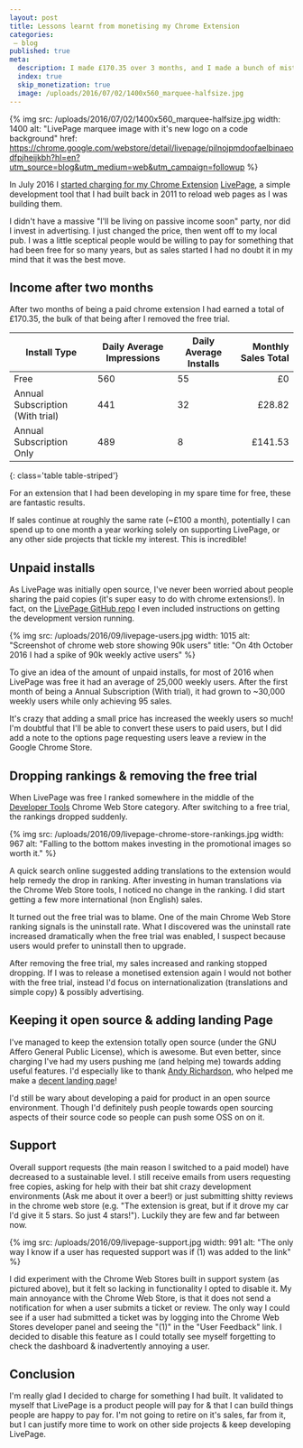 ```yaml
---
layout: post
title: Lessons learnt from monetising my Chrome Extension
categories:
 – blog
published: true
meta:
  description: I made £170.35 over 3 months, and I made a bunch of mistakes along the way!
  index: true
  skip_monetization: true
  image: /uploads/2016/07/02/1400x560_marquee-halfsize.jpg
---
```


{% img src: /uploads/2016/07/02/1400x560_marquee-halfsize.jpg width: 1400 alt: "LivePage marquee image with it's new logo on a code background" href: https://chrome.google.com/webstore/detail/livepage/pilnojpmdoofaelbinaeodfpjheijkbh?hl=en?utm_source=blog&utm_medium=web&utm_campaign=followup %}

In July 2016 I [started charging for my Chrome Extension](/2016/07/03/why-im-charging-for-livepage.html) [LivePage](https://chrome.google.com/webstore/detail/livepage/pilnojpmdoofaelbinaeodfpjheijkbh?hl=en?utm_source=blog&utm_medium=web&utm_campaign=followup), a simple development tool that I had built back in 2011 to reload web pages as I was building them. 

I didn't have a massive "I'll be living on passive income soon" party, nor did I invest in advertising. I just changed the price, then went off to my local pub. I was a little sceptical people would be willing to pay for something that had been free for so many years, but as sales started I had no doubt it in my mind that it was the best move.

## Income after two months

After two months of being a paid chrome extension I had earned a total of £170.35, the bulk of that being after I removed the free trial.

| Install Type                     | Daily Average Impressions | Daily Average Installs | Monthly Sales Total |
| -------------------------------- | ------------------------- | ---------------------- | ------------------: |
| Free                             | 560                       | 55                     | £0                  |
| Annual Subscription (With trial) | 441                       | 32                     | £28.82              |
| Annual Subscription Only         | 489                       | 8                      | £141.53             |
{: class='table table-striped'}

For an extension that I had been developing in my spare time for free, these are fantastic results. 

If sales continue at roughly the same rate (~£100 a month), potentially I can spend up to one month a year working solely on supporting LivePage, or any other side projects that tickle my interest. This is incredible!

## Unpaid installs

As LivePage was initially open source, I've never been worried about people sharing the paid copies (it's super easy to do with chrome extensions!). In fact, on the [LivePage GitHub repo](https://github.com/MikeRogers0/LivePage#running-development-version-in-chrome) I even included instructions on getting the development version running.

{% img src: /uploads/2016/09/livepage-users.jpg width: 1015 alt: "Screenshot of chrome web store showing 90k users" title: "On 4th October 2016 I had a spike of 90k weekly active users" %}

To give an idea of the amount of unpaid installs, for most of 2016 when LivePage was free it had an average of 25,000 weekly users. After the first month of being a Annual Subscription (With trial), it had grown to ~30,000 weekly users while only achieving 95 sales.

It's crazy that adding a small price has increased the weekly users so much! I'm doubtful that I'll be able to convert these users to paid users, but I did add a note to the  options page requesting users leave a review in the Google Chrome Store.

## Dropping rankings & removing the free trial

When LivePage was free I ranked somewhere in the middle of the [Developer Tools](https://chrome.google.com/webstore/category/ext/11-web-development?_feature=4stars) Chrome Web Store category. After switching to a free trial, the rankings dropped suddenly. 

{% img src: /uploads/2016/09/livepage-chrome-store-rankings.jpg width: 967 alt: "Falling to the bottom makes investing in the promotional images so worth it." %}

A quick search online suggested adding translations to the extension would help remedy the drop in ranking. After investing in human translations via the Chrome Web Store tools, I noticed no change in the ranking. I did start getting a few more international (non English) sales.

It turned out the free trial was to blame. One of the main Chrome Web Store ranking signals is the uninstall rate. What I discovered was the uninstall rate increased dramatically when the free trial was enabled, I suspect because users would prefer to uninstall then to upgrade.

After removing the free trial, my sales increased and ranking stopped dropping. If I was to release a monetised extension again I would not bother with the free trial, instead I'd focus on internationalization (translations and simple copy) & possibly advertising.

## Keeping it open source & adding landing Page

I've managed to keep the extension totally open source (under the GNU Affero General Public License), which is awesome. But even better, since charging I've had my users pushing me (and helping me) towards adding useful features. I'd especially like to thank [Andy Richardson](https://github.com/andyrichardson), who helped me make a [decent landing page](https://livepage.mikerogers.io/)! 

I'd still be wary about developing a paid for product in an open source environment. Though I'd definitely push people towards open sourcing aspects of their source code so people can push some OSS on on it.

## Support 

Overall support requests (the main reason I switched to a paid model) have decreased to a sustainable level. I still receive emails from users requesting free copies, asking for help with their bat shit crazy development environments (Ask me about it over a beer!) or just submitting shitty reviews in the chrome web store (e.g. "The extension is great, but if it drove my car I'd give it 5 stars. So just 4 stars!"). Luckily they are few and far between now.

{% img src: /uploads/2016/09/livepage-support.jpg width: 991 alt: "The only way I know if a user has requested support was if (1) was added to the link" %}

I did experiment with the Chrome Web Stores built in support system (as pictured above), but it felt so lacking in functionality I opted to disable it. 
My main annoyance with the Chrome Web Store, is that it does not send a notification for when a user submits a ticket or review. The only way I could see if a user had submitted a ticket was by logging into the Chrome Web Stores developer panel and seeing the "(1)" in the "User Feedback" link. I decided to disable this feature as I could totally see myself forgetting to check the dashboard & inadvertently annoying a user.

## Conclusion

I'm really glad I decided to charge for something I had built. It validated to myself that LivePage is a product people will pay for & that I can build things people are happy to pay for. I'm not going to retire on it's sales, far from it, but I can justify more time to work on other side projects & keep developing LivePage.
